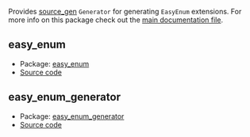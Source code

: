 Provides [source_gen](https://pub.dev/packages/source_gen) `Generator` for generating `EasyEnum` extensions. For more info on this package check out the [main documentation file](https://pub.dev/packages/easy_enum_generator).

## easy_enum
* Package: [easy_enum](https://pub.dev/packages/easy_enum)
* [Source code](https://github.com/faithoflifedev/easy_enum/tree/master/easy_enum)


## easy_enum_generator
* Package: [easy_enum_generator](https://pub.dev/packages/easy_enum_generator)
* [Source code](https://github.com/faithoflifedev/easy_enum_generator/tree/master/easy_enum_generator)